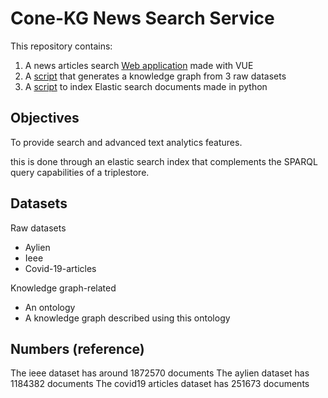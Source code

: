 # Cone-KG News Search Service

This repository contains:

1. A news articles search [Web application](./search_app) made with VUE
2. A [script](knowledge_graph_triplifier.py) that generates a knowledge graph from 3 raw datasets
3. A [script](elastic_search_indexer.py) to index Elastic search documents made in python

## Objectives

To provide search and advanced text analytics features.

this is done through an elastic search index that complements the SPARQL query capabilities of a triplestore.

## Datasets

Raw datasets

- Aylien
- Ieee
- Covid-19-articles

Knowledge graph-related

- An ontology
- A knowledge graph described using this ontology

## Numbers (reference)

The ieee dataset has around 1872570 documents
The aylien dataset has 1184382 documents
The covid19 articles dataset has 251673 documents
